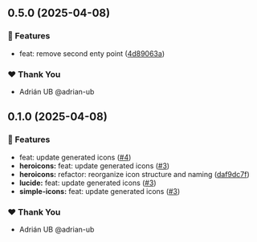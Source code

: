 ## 0.5.0 (2025-04-08)

### 🚀 Features

- feat: remove second enty point ([4d89063a](https://github.com/adrian-ub/ngxi/commit/4d89063a))

### ❤️ Thank You

- Adrián UB @adrian-ub

## 0.1.0 (2025-04-08)

### 🚀 Features

- feat: update generated icons ([#4](https://github.com/adrian-ub/ngxi/pull/4))
- **heroicons:** feat: update generated icons ([#3](https://github.com/adrian-ub/ngxi/pull/3))
- **heroicons:** refactor: reorganize icon structure and naming ([daf9dc7f](https://github.com/adrian-ub/ngxi/commit/daf9dc7f))
- **lucide:** feat: update generated icons ([#3](https://github.com/adrian-ub/ngxi/pull/3))
- **simple-icons:** feat: update generated icons ([#3](https://github.com/adrian-ub/ngxi/pull/3))

### ❤️ Thank You

- Adrián UB @adrian-ub